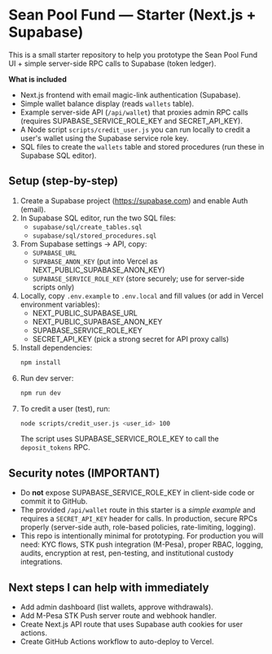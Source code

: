 # Sean Pool Fund — Starter (Next.js + Supabase)

This is a small starter repository to help you prototype the Sean Pool Fund UI + simple server-side RPC calls to Supabase (token ledger).

**What is included**
- Next.js frontend with email magic-link authentication (Supabase).
- Simple wallet balance display (reads `wallets` table).
- Example server-side API (`/api/wallet`) that proxies admin RPC calls (requires SUPABASE_SERVICE_ROLE_KEY and SECRET_API_KEY).
- A Node script `scripts/credit_user.js` you can run locally to credit a user's wallet using the Supabase service role key.
- SQL files to create the `wallets` table and stored procedures (run these in Supabase SQL editor).

## Setup (step-by-step)
1. Create a Supabase project (https://supabase.com) and enable Auth (email).
2. In Supabase SQL editor, run the two SQL files:
   - `supabase/sql/create_tables.sql`
   - `supabase/sql/stored_procedures.sql`
3. From Supabase settings -> API, copy:
   - `SUPABASE_URL`
   - `SUPABASE_ANON_KEY` (put into Vercel as NEXT_PUBLIC_SUPABASE_ANON_KEY)
   - `SUPABASE_SERVICE_ROLE_KEY` (store securely; use for server-side scripts only)
4. Locally, copy `.env.example` to `.env.local` and fill values (or add in Vercel environment variables):
   - NEXT_PUBLIC_SUPABASE_URL
   - NEXT_PUBLIC_SUPABASE_ANON_KEY
   - SUPABASE_SERVICE_ROLE_KEY
   - SECRET_API_KEY (pick a strong secret for API proxy calls)
5. Install dependencies:
   ```bash
   npm install
   ```
6. Run dev server:
   ```bash
   npm run dev
   ```
7. To credit a user (test), run:
   ```bash
   node scripts/credit_user.js <user_id> 100
   ```
   The script uses SUPABASE_SERVICE_ROLE_KEY to call the `deposit_tokens` RPC.

## Security notes (IMPORTANT)
- Do **not** expose SUPABASE_SERVICE_ROLE_KEY in client-side code or commit it to GitHub.
- The provided `/api/wallet` route in this starter is a *simple example* and requires a `SECRET_API_KEY` header for calls. In production, secure RPCs properly (server-side auth, role-based policies, rate-limiting, logging).
- This repo is intentionally minimal for prototyping. For production you will need: KYC flows, STK push integration (M-Pesa), proper RBAC, logging, audits, encryption at rest, pen-testing, and institutional custody integrations.

## Next steps I can help with immediately
- Add admin dashboard (list wallets, approve withdrawals).
- Add M-Pesa STK Push server route and webhook handler.
- Create Next.js API route that uses Supabase auth cookies for user actions.
- Create GitHub Actions workflow to auto-deploy to Vercel.

